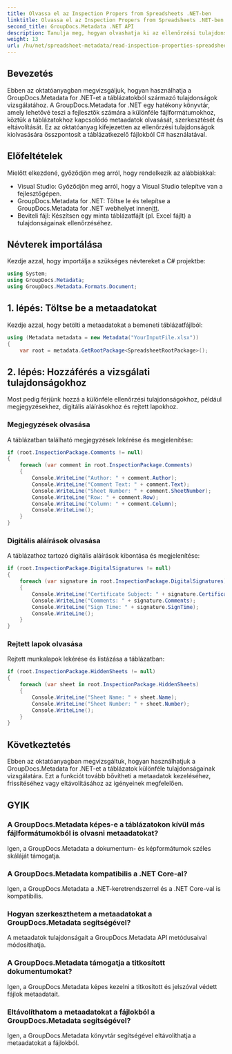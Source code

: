 ```yaml
---
title: Olvassa el az Inspection Propers from Spreadsheets .NET-ben
linktitle: Olvassa el az Inspection Propers from Spreadsheets .NET-ben
second_title: GroupDocs.Metadata .NET API
description: Tanulja meg, hogyan olvashatja ki az ellenőrzési tulajdonságokat táblázatokból a GroupDocs.Metadata for .NET használatával. Könnyedén hozzáférhet a megjegyzésekhez, digitális aláírásokhoz és rejtett lapokhoz.
weight: 13
url: /hu/net/spreadsheet-metadata/read-inspection-properties-spreadsheets/
---
```

## Bevezetés
Ebben az oktatóanyagban megvizsgáljuk, hogyan használhatja a GroupDocs.Metadata for .NET-et a táblázatokból származó tulajdonságok vizsgálatához. A GroupDocs.Metadata for .NET egy hatékony könyvtár, amely lehetővé teszi a fejlesztők számára a különféle fájlformátumokhoz, köztük a táblázatokhoz kapcsolódó metaadatok olvasását, szerkesztését és eltávolítását. Ez az oktatóanyag kifejezetten az ellenőrzési tulajdonságok kiolvasására összpontosít a táblázatkezelő fájlokból C# használatával.
## Előfeltételek
Mielőtt elkezdené, győződjön meg arról, hogy rendelkezik az alábbiakkal:
- Visual Studio: Győződjön meg arról, hogy a Visual Studio telepítve van a fejlesztőgépen.
-  GroupDocs.Metadata for .NET: Töltse le és telepítse a GroupDocs.Metadata for .NET webhelyet innen[itt](https://releases.groupdocs.com/metadata/net/).
- Beviteli fájl: Készítsen egy minta táblázatfájlt (pl. Excel fájlt) a tulajdonságainak ellenőrzéséhez.

## Névterek importálása
Kezdje azzal, hogy importálja a szükséges névtereket a C# projektbe:
```csharp
using System;
using GroupDocs.Metadata;
using GroupDocs.Metadata.Formats.Document;
```
## 1. lépés: Töltse be a metaadatokat
Kezdje azzal, hogy betölti a metaadatokat a bemeneti táblázatfájlból:
```csharp
using (Metadata metadata = new Metadata("YourInputFile.xlsx"))
{
    var root = metadata.GetRootPackage<SpreadsheetRootPackage>();
```
## 2. lépés: Hozzáférés a vizsgálati tulajdonságokhoz
Most pedig férjünk hozzá a különféle ellenőrzési tulajdonságokhoz, például megjegyzésekhez, digitális aláírásokhoz és rejtett lapokhoz.
### Megjegyzések olvasása
A táblázatban található megjegyzések lekérése és megjelenítése:
```csharp
if (root.InspectionPackage.Comments != null)
{
    foreach (var comment in root.InspectionPackage.Comments)
    {
        Console.WriteLine("Author: " + comment.Author);
        Console.WriteLine("Comment Text: " + comment.Text);
        Console.WriteLine("Sheet Number: " + comment.SheetNumber);
        Console.WriteLine("Row: " + comment.Row);
        Console.WriteLine("Column: " + comment.Column);
        Console.WriteLine();
    }
}
```
### Digitális aláírások olvasása
A táblázathoz tartozó digitális aláírások kibontása és megjelenítése:
```csharp
if (root.InspectionPackage.DigitalSignatures != null)
{
    foreach (var signature in root.InspectionPackage.DigitalSignatures)
    {
        Console.WriteLine("Certificate Subject: " + signature.CertificateSubject);
        Console.WriteLine("Comments: " + signature.Comments);
        Console.WriteLine("Sign Time: " + signature.SignTime);
        Console.WriteLine();
    }
}
```
### Rejtett lapok olvasása
Rejtett munkalapok lekérése és listázása a táblázatban:
```csharp
if (root.InspectionPackage.HiddenSheets != null)
{
    foreach (var sheet in root.InspectionPackage.HiddenSheets)
    {
        Console.WriteLine("Sheet Name: " + sheet.Name);
        Console.WriteLine("Sheet Number: " + sheet.Number);
        Console.WriteLine();
    }
}
```

## Következtetés
Ebben az oktatóanyagban megvizsgáltuk, hogyan használhatjuk a GroupDocs.Metadata for .NET-et a táblázatok különféle tulajdonságainak vizsgálatára. Ezt a funkciót tovább bővítheti a metaadatok kezeléséhez, frissítéséhez vagy eltávolításához az igényeinek megfelelően.

## GYIK
### A GroupDocs.Metadata képes-e a táblázatokon kívül más fájlformátumokból is olvasni metaadatokat?
Igen, a GroupDocs.Metadata a dokumentum- és képformátumok széles skáláját támogatja.
### A GroupDocs.Metadata kompatibilis a .NET Core-al?
Igen, a GroupDocs.Metadata a .NET-keretrendszerrel és a .NET Core-val is kompatibilis.
### Hogyan szerkeszthetem a metaadatokat a GroupDocs.Metadata segítségével?
A metaadatok tulajdonságait a GroupDocs.Metadata API metódusaival módosíthatja.
### A GroupDocs.Metadata támogatja a titkosított dokumentumokat?
Igen, a GroupDocs.Metadata képes kezelni a titkosított és jelszóval védett fájlok metaadatait.
### Eltávolíthatom a metaadatokat a fájlokból a GroupDocs.Metadata segítségével?
Igen, a GroupDocs.Metadata könyvtár segítségével eltávolíthatja a metaadatokat a fájlokból.